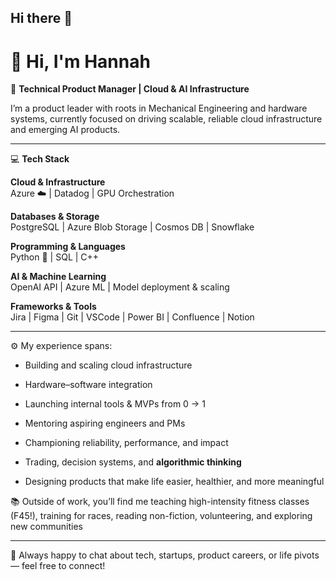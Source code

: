 ## Hi there 👋

# 👋 Hi, I'm Hannah

🎯 **Technical Product Manager | Cloud & AI Infrastructure**

I’m a product leader with roots in Mechanical Engineering and hardware systems, currently focused on driving scalable, reliable cloud infrastructure and emerging AI products. 

---


💻 **Tech Stack**

**Cloud & Infrastructure**  
Azure ☁️ | Datadog | GPU Orchestration   

**Databases & Storage**  
PostgreSQL | Azure Blob Storage | Cosmos DB | Snowflake   

**Programming & Languages**  
Python 🐍 | SQL | C++  

**AI & Machine Learning**  
OpenAI API | Azure ML | Model deployment & scaling  

**Frameworks & Tools**  
Jira | Figma | Git | VSCode | Power BI | Confluence | Notion   

---


⚙️ My experience spans:
- Building and scaling cloud infrastructure
- Hardware–software integration
- Launching internal tools & MVPs from 0 → 1
- Mentoring aspiring engineers and PMs
- Championing reliability, performance, and impact

- Trading, decision systems, and **algorithmic thinking**
- Designing products that make life easier, healthier, and more meaningful

📚 Outside of work, you’ll find me teaching high-intensity fitness classes (F45!), training for races, reading non-fiction, volunteering, and exploring new communities 

---

💌 Always happy to chat about tech, startups, product careers, or life pivots — feel free to connect!

